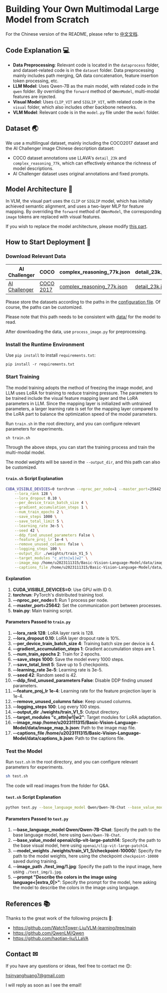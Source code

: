 # Building Your Own Multimodal Large Model from Scratch

For the Chinese version of the README, please refer to [中文文档](README_zh.md).

## Code Explanation 💻

- **Data Preprocessing**: Relevant code is located in the `dataprocess` folder, and dataset-related code is in the `dataset` folder. Data preprocessing mainly includes path merging, QA data concatenation, feature insertion token processing, etc.
- **LLM Model**: Uses Qwen-7B as the main model, with related code in the `qwen` folder. By overriding the `forward` method of `QWenModel`, multi-modal features are injected.
- **Visual Model**: Uses `CLIP_VIT` and `SIGLIP_VIT`, with related code in the `visual` folder, which also includes other backbone networks.
- **VLM Model**: Relevant code is in the `model.py` file under the `model` folder.

## Dataset 🌏

We use a multilingual dataset, mainly including the COCO2017 dataset and the AI Challenger image Chinese description dataset:
- COCO dataset annotations use LLAVA's `detail_23k` and `complex_reasoning_77k`, which can effectively enhance the richness of model descriptions.
- AI Challenger dataset uses original annotations and fixed prompts.

## Model Architecture 🤖

In VLM, the visual part uses the `CLIP` or `SIGLIP` model, which has initially achieved semantic alignment, and uses a two-layer MLP for feature mapping. By overriding the `forward` method of `QWenModel`, the corresponding `image` tokens are replaced with visual features.

If you wish to replace the model architecture, please modify [this part](https://github.com/xinyanghuang7/Basic-Vision-Language-Model/blob/main/train.py#L41).

## How to Start Deployment 🔧

### Download Relevant Data

| AI Challenger | COCO | complex_reasoning_77k.json | detail_23k.json |
| --- | --- | --- | --- |
| [AI Challenger](https://tianchi.aliyun.com/dataset/145781) | [COCO 2017](http://images.cocodataset.org/zips/train2017.zip) | [complex_reasoning_77k.json](https://huggingface.co/datasets/liuhaotian/LLaVA-Instruct-150K/resolve/main/complex_reasoning_77k.json) | [detail_23k.json](https://huggingface.co/datasets/liuhaotian/LLaVA-Instruct-150K/resolve/main/detail_23k.json) |

Please store the datasets according to the paths in the [configuration file](https://github.com/xinyanghuang7/Basic-Vision-Language-Model/blob/main/dataprocess/config.yaml). Of course, the paths can be customized.

Please note that this path needs to be consistent with [data/](https://github.com/xinyanghuang7/Basic-Vision-Language-Model/blob/main/train.py#L29) for the model to read.

After downloading the data, use `process_image.py` for preprocessing.

### Install the Runtime Environment

Use `pip install` to install `requirements.txt`:

```shell
pip install -r requirements.txt
```

### Start Training

The model training adopts the method of freezing the image model, and LLM uses LoRA for training to reduce training pressure. The parameters to be trained include the visual feature mapping layer and the LoRA parameters in LLM. Since the mapping layer is initialized with untrained parameters, a larger learning rate is set for the mapping layer compared to the LoRA part to balance the optimization speed of the model parameters.

Run `train.sh` in the root directory, and you can configure relevant parameters for experiments.

```shell
sh train.sh
```

Through the above steps, you can start the training process and train the multi-modal model.

The model weights will be saved in the `--output_dir`, and this path can also be customized.

#### `train.sh` Script Explanation

```sh
CUDA_VISIBLE_DEVICES=0 torchrun --nproc_per_node=1 --master_port=25642 train.py \
    --lora_rank 128 \
    --lora_dropout 0.10 \
    --per_device_train_batch_size 4 \
    --gradient_accumulation_steps 1 \
    --num_train_epochs 2 \
    --save_steps 1000 \
    --save_total_limit 5 \
    --learning_rate 3e-5 \
    --seed 42 \
    --ddp_find_unused_parameters False \
    --feature_proj_lr 1e-4 \
    --remove_unused_columns false \
    --logging_steps 100 \
    --output_dir ./weights/train_V1_5 \
    --target_modules "c_attn|w1|w2" \
    --image_map /home/u2023111315/Basic-Vision-Language-Model/data/image_map_b.json \
    --captions_file /home/u2023111315/Basic-Vision-Language-Model/data/captions_b.json
```

#### Explanation

1. **CUDA_VISIBLE_DEVICES=0**: Use GPU with ID 0.
2. **torchrun**: PyTorch's distributed training tool.
3. **--nproc_per_node=1**: Run 1 process per node.
4. **--master_port=25642**: Set the communication port between processes.
5. **train.py**: Main training script.

#### Parameters Passed to `train.py`

1. **--lora_rank 128**: LoRA layer rank is 128.
2. **--lora_dropout 0.10**: LoRA layer dropout rate is 10%.
3. **--per_device_train_batch_size 4**: Training batch size per device is 4.
4. **--gradient_accumulation_steps 1**: Gradient accumulation steps are 1.
5. **--num_train_epochs 2**: Train for 2 epochs.
6. **--save_steps 1000**: Save the model every 1000 steps.
7. **--save_total_limit 5**: Save up to 5 checkpoints.
8. **--learning_rate 3e-5**: Learning rate is 3e-5.
9. **--seed 42**: Random seed is 42.
10. **--ddp_find_unused_parameters False**: Disable DDP finding unused parameters.
11. **--feature_proj_lr 1e-4**: Learning rate for the feature projection layer is 1e-4.
12. **--remove_unused_columns false**: Keep unused columns.
13. **--logging_steps 100**: Log every 100 steps.
14. **--output_dir ./weights/train_V1_5**: Output directory.
15. **--target_modules "c_attn|w1|w2"**: Target modules for LoRA adaptation.
16. **--image_map /home/u2023111315/Basic-Vision-Language-Model/data/image_map_b.json**: Path to the image map file.
17. **--captions_file /home/u2023111315/Basic-Vision-Language-Model/data/captions_b.json**: Path to the captions file.

### Test the Model

Run `test.sh` in the root directory, and you can configure relevant parameters for experiments.

```sh
sh test.sh
```

The code will read images from the folder for Q&A.

#### `test.sh` Script Explanation

```sh
python test.py --base_language_model Qwen/Qwen-7B-Chat --base_value_model openai/clip-vit-large-patch14 --model_weights ./weights/train_V1_5/checkpoint-10000/ --image_path ./test_img/1.jpg --prompt "Describe the colors in the image using language<|extra_0|>"
```

#### Parameters Passed to `test.py`

1. **--base_language_model Qwen/Qwen-7B-Chat**: Specify the path to the base language model, here using `Qwen/Qwen-7B-Chat`.
2. **--base_value_model openai/clip-vit-large-patch14**: Specify the path to the base visual model, here using `openai/clip-vit-large-patch14`.
3. **--model_weights ./weights/train_V1_5/checkpoint-10000/**: Specify the path to the model weights, here using the checkpoint `checkpoint-10000` saved during training.
4. **--image_path ./test_img/1.jpg**: Specify the path to the input image, here using `./test_img/1.jpg`.
5. **--prompt "Describe the colors in the image using language<|extra_0|>"**: Specify the prompt for the model, here asking the model to describe the colors in the image using language.

## References 📚

Thanks to the great work of the following projects 🙌:

- https://github.com/WatchTower-Liu/VLM-learning/tree/main
- https://github.com/QwenLM/Qwen
- https://github.com/haotian-liu/LLaVA

## Contact ✉

If you have any questions or ideas, feel free to contact me 😊:

hsinyanghuang7@gmail.com

I will reply as soon as I see the email!

